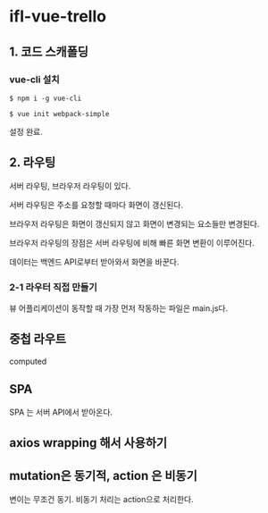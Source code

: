 # ifl-vue-trello

## 1. 코드 스캐폴딩

### vue-cli 설치

```
$ npm i -g vue-cli
```

```
$ vue init webpack-simple
```

설정 완료.

## 2. 라우팅

서버 라우팅, 브라우저 라우팅이 있다.

서버 라우팅은 주소를 요청할 때마다 화면이 갱신된다.

브라우저 라우팅은 화면이 갱신되지 않고 화면이 변경되는 요소들만 변경된다.

브라우저 라우팅의 장점은 서버 라우팅에 비해 빠른 화면 변환이 이루어진다.

데이터는 백엔드 API로부터 받아와서 화면을 바꾼다.

### 2-1 라우터 직접 만들기

뷰 어플리케이션이 동작할 때 가장 먼저 작동하는 파일은 main.js다. 

## 중첩 라우트

computed

## SPA

SPA 는 서버 API에서 받아온다.

## axios wrapping 해서 사용하기

## mutation은 동기적, action 은 비동기

변이는 무조건 동기. 비동기 처리는 action으로 처리한다.

